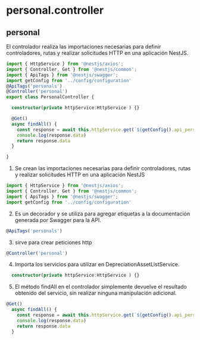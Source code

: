 # personal.controller
## personal
El controlador realiza las importaciones necesarias para definir controladores, rutas y realizar solicitudes HTTP en una aplicación NestJS.
```ts
import { HttpService } from '@nestjs/axios';
import { Controller, Get } from '@nestjs/common';
import { ApiTags } from '@nestjs/swagger';
import getConfig from '../config/configuration'
@ApiTags('personals')
@Controller('personal')
export class PersonalController {

  constructor(private httpService:HttpService ) {}

  @Get()
  async findAll() {
    const response = await this.httpService.get(`${getConfig().api_personal}api/personal/activos`).toPromise();
    console.log(response.data)
    return response.data
  }

}
```
1. Se crean las importaciones necesarias para definir controladores, rutas y realizar solicitudes HTTP en una aplicación NestJS
```ts
import { HttpService } from '@nestjs/axios';
import { Controller, Get } from '@nestjs/common';
import { ApiTags } from '@nestjs/swagger';
import getConfig from '../config/configuration'
```
2. Es un decorador y se utiliza para agregar etiquetas a la documentación generada por Swagger para la API.
```ts
@ApiTags('personals')
```
3. sirve para crear peticiones http
```ts
@Controller('personal')
```
4. Importa los servicios para utilizar en DepreciationAssetListService.
```ts
  constructor(private httpService:HttpService ) {}
```
5. El método findAll en el controlador simplemente devuelve el resultado obtenido del servicio, sin realizar ninguna manipulación adicional. 
```ts
@Get()
  async findAll() {
    const response = await this.httpService.get(`${getConfig().api_personal}api/personal/activos`).toPromise();
    console.log(response.data)
    return response.data
  }
```
